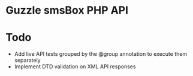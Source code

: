 Guzzle smsBox PHP API
=====================

Todo
====

-   Add live API tests grouped by the @group annotation to execute them separately
-   Implement DTD validation on XML API responses